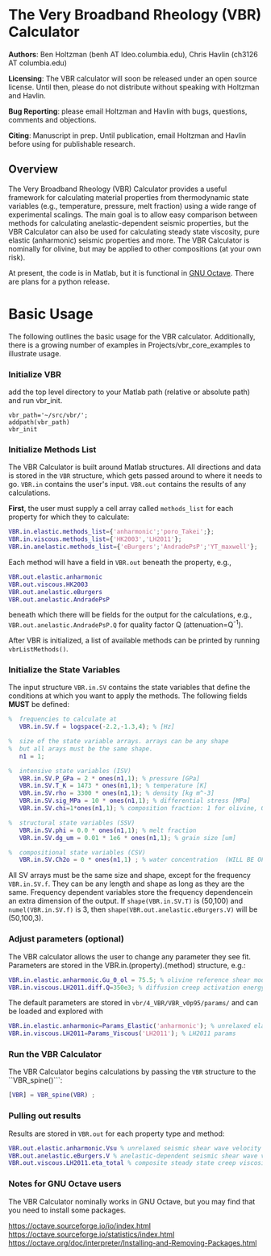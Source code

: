 # The Very Broadband Rheology (VBR) Calculator

**Authors**: Ben Holtzman (benh AT ldeo.columbia.edu), Chris Havlin (ch3126 AT columbia.edu)

**Licensing**: The VBR calculator will soon be released under an open source license. Until then, please do not distribute without speaking with Holtzman and Havlin.

**Bug Reporting**: please email Holtzman and Havlin with bugs, questions, comments and objections.

**Citing**: Manuscript in prep. Until publication, email Holtzman and Havlin before using for publishable research.

## Overview

The Very Broadband Rheology (VBR) Calculator provides a useful framework for calculating material properties from thermodynamic state variables (e.g., temperature, pressure, melt fraction) using a wide range of experimental scalings. The main goal is to allow easy comparison between methods for calculating anelastic-dependent seismic properties, but the VBR Calculator can also be used for calculating steady state viscosity, pure elastic (anharmonic) seismic properties and more. The VBR Calculator is nominally for olivine, but may be applied to other compositions (at your own risk).

At present, the code is in Matlab, but it is functional in [GNU Octave](https://www.gnu.org/software/octave/). There are plans for a python release.

# Basic Usage

The following outlines the basic usage for the VBR calculator. Additionally, there is a growing number of examples in  Projects/vbr_core_examples to illustrate usage.  

### Initialize VBR

add the top level directory to your Matlab path (relative or absolute path) and run vbr_init.
```
vbr_path='~/src/vbr/';
addpath(vbr_path)
vbr_init
```

### Initialize Methods List

The VBR Calculator is built around Matlab structures. All directions and data is stored in the ```VBR``` structure, which gets passed around to where it needs to go. ```VBR.in``` contains the user's input. ```VBR.out``` contains the results of any calculations.

**First**, the user must supply a cell array called ```methods_list``` for each property for which they to calculate:
```Matlab
VBR.in.elastic.methods_list={'anharmonic';'poro_Takei';};
VBR.in.viscous.methods_list={'HK2003','LH2011'};
VBR.in.anelastic.methods_list={'eBurgers';'AndradePsP';'YT_maxwell'};
```

Each method will have a field in ```VBR.out```  beneath the property, e.g.,

```Matlab
VBR.out.elastic.anharmonic
VBR.out.viscous.HK2003
VBR.out.anelastic.eBurgers
VBR.out.anelastic.AndradePsP
```
beneath which there will be fields for the output for the calculations, e.g., ```VBR.out.anelastic.AndradePsP.Q``` for quality factor Q (attenuation=Q<sup>-1</sup>).

After VBR is initialized, a list of available methods can be printed by running `vbrListMethods()`.

### Initialize the State Variables

The input structure ```VBR.in.SV``` contains the state variables that define the conditions at which you want to apply the methods. The following fields **MUST** be defined:

```Matlab
%  frequencies to calculate at
   VBR.in.SV.f = logspace(-2.2,-1.3,4); % [Hz]

%  size of the state variable arrays. arrays can be any shape
%  but all arays must be the same shape.
   n1 = 1;

%  intensive state variables (ISV)
   VBR.in.SV.P_GPa = 2 * ones(n1,1); % pressure [GPa]
   VBR.in.SV.T_K = 1473 * ones(n1,1); % temperature [K]
   VBR.in.SV.rho = 3300 * ones(n1,1); % density [kg m^-3]
   VBR.in.SV.sig_MPa = 10 * ones(n1,1); % differential stress [MPa]
   VBR.in.SV.chi=1*ones(n1,1); % composition fraction: 1 for olivine, 0 for crust (WILL BE REMOVED in future versions)

%  structural state variables (SSV)
   VBR.in.SV.phi = 0.0 * ones(n1,1); % melt fraction
   VBR.in.SV.dg_um = 0.01 * 1e6 * ones(n1,1); % grain size [um]

%  compositional state variables (CSV)
   VBR.in.SV.Ch2o = 0 * ones(n1,1) ; % water concentration  (WILL BE OPTIONAL in future versions)

```

All SV arrays must be the same size and shape, except for the frequency ```VBR.in.SV.f```. They can be any length and shape as long as they are the same. Frequency dependent variables store the frequency dependencein an extra dimension of the output. If ```shape(VBR.in.SV.T)``` is (50,100) and ```numel(VBR.in.SV.f)``` is 3, then  ```shape(VBR.out.anelastic.eBurgers.V)``` will be (50,100,3).

### Adjust parameters (optional)

The VBR calculator allows the user to change any parameter they see fit. Parameters are stored in the VBR.in.(property).(method) structure, e.g.:

```Matlab
VBR.in.elastic.anharmonic.Gu_0_ol = 75.5; % olivine reference shear modulus [GPa]
VBR.in.viscous.LH2011.diff.Q=350e3; % diffusion creep activation energy
```

The default parameters are stored in ```vbr/4_VBR/VBR_v0p95/params/``` and can be loaded and explored with

```Matlab
VBR.in.elastic.anharmonic=Params_Elastic('anharmonic'); % unrelaxed elasticity
VBR.in.viscous.LH2011=Params_Viscous('LH2011'); % LH2011 params
```

### Run the VBR Calculator

The VBR Calculator begins calculations by passing the ```VBR``` structure to the ``VBR_spine()```:

```Matlab
[VBR] = VBR_spine(VBR) ;
```

### Pulling out results

Results are stored in ```VBR.out``` for each property type and method:

```Matlab
VBR.out.elastic.anharmonic.Vsu % unrelaxed seismic shear wave velocity
VBR.out.anelastic.eBurgers.V % anelastic-dependent seismic shear wave velocity
VBR.out.viscous.LH2011.eta_total % composite steady state creep viscosity
```

### Notes for GNU Octave users

The VBR Calculator nominally works in GNU Octave, but you may find that you need to install some packages.

https://octave.sourceforge.io/io/index.html
https://octave.sourceforge.io/statistics/index.html
https://octave.org/doc/interpreter/Installing-and-Removing-Packages.html
